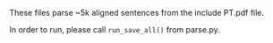 These files parse ~5k aligned sentences from the include PT.pdf file.

In order to run, please call `run_save_all()` from parse.py.